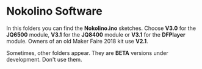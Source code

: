 # Nokolino Software

In this folders you can find the **Nokolino.ino** sketches. Choose **V3.0** for the **JQ6500** module, **V3.1** for the **JQ8400** module or **V3.1** for the **DFPlayer** module. Owners of an old Maker Faire 2018 kit use **V2.1**.  
  
Sometimes, other folders appear. They are **BETA** versions under development. Don't use them.  
  
